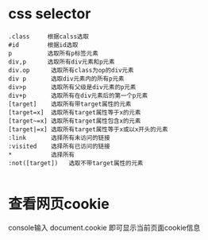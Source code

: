 # css selector  

```
.class     根据calss选取  
#id        根据id选取  
p          选取所有p标签元素  
div,p      选取所有div元素和p元素  
div.op      选取所有class为op的div元素  
div p       选取div元素内的所有p元素   
div>p       选取所有父级是div元素的p元素  
div+p       选取所有在div元素后的第一个p元素  
[target]    选取所有带target属性的元素  
[target=x]  选取所有target属性等于x的元素  
[target~=x] 选取所有target属性包含x的元素  
[target|=x] 选取所有target属性等于x或以x开头的元素  
:link       选择所有未访问的链接  
:visited    选择所有已访问的链接  
*           选择所有
:not([target])   选取不带target属性的元素
 
```




# 查看网页cookie

console输入 document.cookie 即可显示当前页面cookie信息


